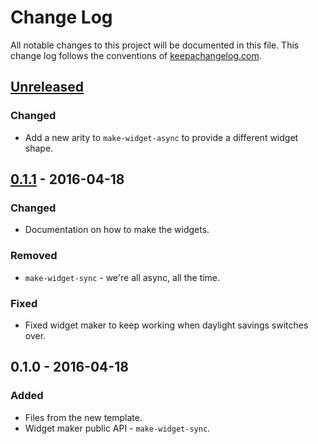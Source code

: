 # Change Log
All notable changes to this project will be documented in this file. This change log follows the conventions of [keepachangelog.com](http://keepachangelog.com/).

## [Unreleased]
### Changed
- Add a new arity to `make-widget-async` to provide a different widget shape.

## [0.1.1] - 2016-04-18
### Changed
- Documentation on how to make the widgets.

### Removed
- `make-widget-sync` - we're all async, all the time.

### Fixed
- Fixed widget maker to keep working when daylight savings switches over.

## 0.1.0 - 2016-04-18
### Added
- Files from the new template.
- Widget maker public API - `make-widget-sync`.

[Unreleased]: https://github.com/your-name/pazuzu/compare/0.1.1...HEAD
[0.1.1]: https://github.com/your-name/pazuzu/compare/0.1.0...0.1.1

